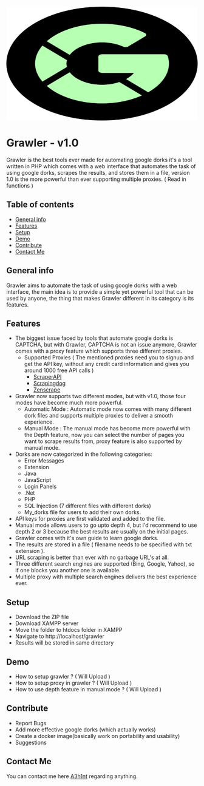 <p align="center">
  <img width="600" height="300" src="/images/grawler.svg">
</p>

# Grawler - v1.0


Grawler is the best tools ever made for automating google dorks it's a tool written in PHP which comes with a web interface that automates the task of using google dorks, scrapes the results, and stores them in a file, version 1.0 is the more powerful than ever supporting multiple proxies. ( Read in functions )

## Table of contents
* [General info](#general-info)
* [Features](#features)
* [Setup](#setup)
* [Demo](#demo)
* [Contribute](#contribute)
* [Contact Me](#Contact-me)


## General info 
Grawler aims to automate the task of using google dorks with a web interface, the main idea is to provide a simple yet powerful tool that can be used by anyone, the thing that makes Grawler different in its category is its features.

	
## Features
* The biggest issue faced by tools that automate google dorks is CAPTCHA, but with Grawler, CAPTCHA is not an issue anymore, Grawler comes with a proxy feature which supports three different proxies.
	* Supported Proxies ( The mentioned proxies need you to signup and get the API key, without any credit card information and gives you around 1000 free API 	     calls )
		* [ScraperAPI](https://www.scraperapi.com)
		* [Scrapingdog](https://www.scrapingdog.com)
		* [Zenscrape](https://zenscrape.com)
* Grawler now supports two different modes, but with v1.0, those four modes have become much more powerful.
    * Automatic Mode : Automatic mode now comes with many different dork files and supports multiple proxies to deliver a smooth experience.
    * Manual Mode : The manual mode has become more powerful with the Depth feature, now you can select the number of pages you want to scrape results from, proxy feature is also supported by manual mode.
* Dorks are now categorized in the following categories:
    * Error Messages
    * Extension
    * Java
    * JavaScript
    * Login Panels
    * .Net
    * PHP
    * SQL Injection (7 different files with different dorks)
    * My_dorks file for users to add their own dorks.
* API keys for proxies are first validated and added to the file.
* Manual mode allows users to go upto depth 4, but i'd recommend to use depth 2 or 3 because the best results are usually on the initial pages.
* Grawler comes with it's own guide to learn google dorks.
* The results are stored in a file ( filename needs to be specified with txt extension ).
* URL scraping is better than ever with no garbage URL's at all.
* Three different search engines are supported (Bing, Google, Yahoo), so if one blocks you another one is available.
* Multiple proxy with multiple search engines delivers the best experience ever.

## Setup
* Download the ZIP file
* Download XAMPP server
* Move the folder to htdocs folder in XAMPP
* Navigate to http://localhost/grawler 
* Results will be stored in same directory

## Demo
* How to setup grawler ? ( Will Upload )
* How to setup proxy in grawler ? ( Will Upload ) 
* How to use depth feature in manual mode ? ( Will Upload )

## Contribute
* Report Bugs
* Add more effective google dorks (which actually works)
* Create a docker image(basically work on portability and usability)
* Suggestions

## Contact Me
You can contact me here [A3h1nt](https://twitter.com/A3h1nt) regarding anything.
